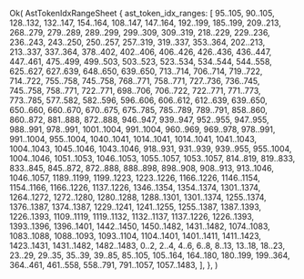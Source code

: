 Ok(
    AstTokenIdxRangeSheet {
        ast_token_idx_ranges: [
            95..105,
            90..105,
            128..132,
            132..147,
            154..164,
            108..147,
            147..164,
            192..199,
            185..199,
            209..213,
            268..279,
            279..289,
            289..299,
            299..309,
            309..319,
            218..229,
            229..236,
            236..243,
            243..250,
            250..257,
            257..319,
            319..337,
            353..364,
            202..213,
            213..337,
            337..364,
            378..402,
            402..406,
            406..426,
            426..436,
            436..447,
            447..461,
            475..499,
            499..503,
            503..523,
            523..534,
            534..544,
            544..558,
            625..627,
            627..639,
            648..650,
            639..650,
            713..714,
            706..714,
            719..722,
            714..722,
            755..758,
            745..758,
            768..771,
            758..771,
            727..736,
            736..745,
            745..758,
            758..771,
            722..771,
            698..706,
            706..722,
            722..771,
            771..773,
            773..785,
            577..582,
            582..596,
            596..606,
            606..612,
            612..639,
            639..650,
            650..660,
            660..670,
            670..675,
            675..785,
            785..789,
            789..791,
            858..860,
            860..872,
            881..888,
            872..888,
            946..947,
            939..947,
            952..955,
            947..955,
            988..991,
            978..991,
            1001..1004,
            991..1004,
            960..969,
            969..978,
            978..991,
            991..1004,
            955..1004,
            1040..1041,
            1014..1041,
            1014..1041,
            1041..1043,
            1004..1043,
            1045..1046,
            1043..1046,
            918..931,
            931..939,
            939..955,
            955..1004,
            1004..1046,
            1051..1053,
            1046..1053,
            1055..1057,
            1053..1057,
            814..819,
            819..833,
            833..845,
            845..872,
            872..888,
            888..898,
            898..908,
            908..913,
            913..1046,
            1046..1057,
            1189..1199,
            1199..1223,
            1223..1226,
            1166..1226,
            1146..1154,
            1154..1166,
            1166..1226,
            1137..1226,
            1346..1354,
            1354..1374,
            1301..1374,
            1264..1272,
            1272..1280,
            1280..1288,
            1288..1301,
            1301..1374,
            1255..1374,
            1376..1387,
            1374..1387,
            1229..1241,
            1241..1255,
            1255..1387,
            1387..1393,
            1226..1393,
            1109..1119,
            1119..1132,
            1132..1137,
            1137..1226,
            1226..1393,
            1393..1396,
            1396..1401,
            1442..1450,
            1450..1482,
            1431..1482,
            1074..1083,
            1083..1088,
            1088..1093,
            1093..1104,
            1104..1401,
            1401..1411,
            1411..1423,
            1423..1431,
            1431..1482,
            1482..1483,
            0..2,
            2..4,
            4..6,
            6..8,
            8..13,
            13..18,
            18..23,
            23..29,
            29..35,
            35..39,
            39..85,
            85..105,
            105..164,
            164..180,
            180..199,
            199..364,
            364..461,
            461..558,
            558..791,
            791..1057,
            1057..1483,
        ],
    },
)